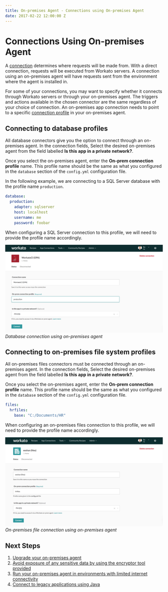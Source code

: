 ```yaml
---
title: On-premises Agent - Connections using On-premises Agent
date: 2017-02-22 12:00:00 Z
---
```


# Connections Using On-premises Agent
A [connection](/connections.md) determines where requests will be made from. With a direct connection, requests will be executed from Workato servers. A connection using an on-premises agent will have requests sent from the environment where the agent is installed in.

For some of your connections, you may want to specify whether it connects through Workato servers or through your on-premises agent. The triggers and actions available in the chosen connector are the same regardless of your choice of connection. An on-premises app connection needs to point to a specific [connection profile](/on-prem/profile.md) in your on-premises agent.

## Connecting to database profiles
All database connectors give you the option to connect through an on-premises agent. In the connection fields, Select the desired on-premises agent from the field labelled **Is this app in a private network?**.

Once you select the on-premises agent, enter the **On-prem connection profile** name. This profile name should be the same as what you configured in the `database` section of the `config.yml` configuration file.

In the following example, we are connecting to a SQL Server database with the profile name `production`.

```YAML
database:
  production:
    adapter: sqlserver
    host: localhost
    username: me
    password: foobar
```
When configuring a SQL Server connection to this profile, we will need to provide the profile name accordingly.

![Database connection using on-premises agent ](/assets/images/on-prem/database-opa-connection.png)
*Database connection using on-premises agent*

## Connecting to on-premises file system profiles
All on-premises files connectors must be connected through an on-premises agent. In the connection fields, Select the desired on-premises agent from the field labelled **Is this app in a private network?**.

Once you select the on-premises agent, enter the **On-prem connection profile** name. This profile name should be the same as what you configured in the `database` section of the `config.yml` configuration file.

```YAML
files:
  hrfiles:
    base: "C:/Documents/HR"
```

When configuring an on-premises files connection to this profile, we will need to provide the profile name accordingly.

![On-premises file connection using on-premises agent](/assets/images/on-prem/files-opa-connection.png)
*On-premises file connection using on-premises agent*

## Next Steps
1) [Upgrade your on-premises agent](/on-prem/upgrade.md)
2) [Avoid exposure of any sensitive data by using the encryptor tool provided](/on-prem/password-encryption.md)
3) [Run your on-premises agent in environments with limited internet connectivity](/on-prem/proxy.md)
4) [Connect to legacy applications using Java](/on-prem/extension.md)
